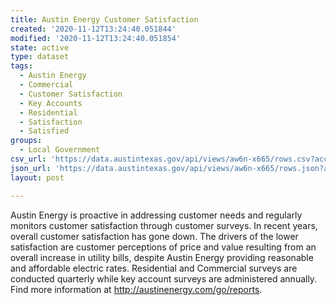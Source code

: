 ```yaml
---
title: Austin Energy Customer Satisfaction
created: '2020-11-12T13:24:40.051844'
modified: '2020-11-12T13:24:40.051854'
state: active
type: dataset
tags:
  - Austin Energy
  - Commercial
  - Customer Satisfaction
  - Key Accounts
  - Residential
  - Satisfaction
  - Satisfied
groups:
  - Local Government
csv_url: 'https://data.austintexas.gov/api/views/aw6n-x665/rows.csv?accessType=DOWNLOAD'
json_url: 'https://data.austintexas.gov/api/views/aw6n-x665/rows.json?accessType=DOWNLOAD'
layout: post

---
```

Austin Energy is proactive in addressing customer needs and regularly monitors customer satisfaction through customer surveys. In recent years, overall customer satisfaction has gone down. The drivers of the lower satisfaction are customer perceptions of price and value resulting from an overall increase in utility bills, despite Austin Energy providing reasonable and affordable electric rates. Residential and Commercial surveys are conducted quarterly while key account surveys are administered annually. Find more information at http://austinenergy.com/go/reports.
